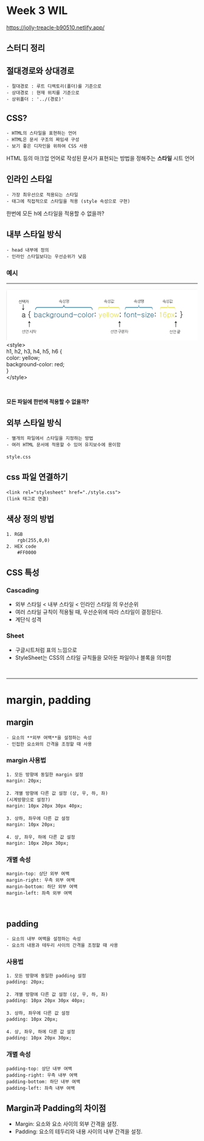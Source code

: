 # Week 3 WIL

https://jolly-treacle-b90510.netlify.app/

스터디 정리
---
## 절대경로와 상대경로

    - 절대경로 : 루트 디렉토리(폴더)를 기준으로   
    - 상대경로 : 현재 위치를 기준으로     
    - 상위폴더 : '../(경로)'

## CSS?
    - HTML의 스타일을 표현하는 언어
    - HTML은 문서 구조의 짜임새 구성   
    - 보기 좋은 디자인을 위하여 CSS 사용
    
HTML 등의 마크업 언어로 작성된 문서가 표현되는 방법을 정해주는 **스타일** 시트 언어
   

## 인라인 스타일
    - 가장 최우선으로 적용되는 스타일
    - 태그에 직접적으로 스타일을 적용 (style 속성으로 구현)

한번에 모든 h에 스타일을 적용할 수 없을까?
## 내부 스타일 방식
    - head 내부에 정의
    - 인라인 스타일보다는 우선순위가 낮음



### 예시
---
![이미지](./스크린샷%202024-10-02%20오전%201.02.17.png)
\<style>    
h1, h2, h3, h4, h5, h6 {    
color: yellow;  
background-color: red;  
}   
\</style>

<br>

**모든 파일에 한번에 적용할 수 없을까?**

## 외부 스타일 방식
    - 별개의 파일에서 스타일을 지정하는 방법
    - 여러 HTML 문서에 적용할 수 있어 유지보수에 용이함
    
    style.css
    
## css 파일 연결하기
    <link rel="stylesheet" href="./style.css">
    (link 태그로 연결)

## 색상 정의 방법
    1. RGB 
        rgb(255,0,0)
    2. HEX code
        #FF0000

## CSS 특성
### Cascading
- 외부 스타일 < 내부 스타일 < 인라인 스타일 의 우선순위
- 여러 스타일 규칙이 적용될 때, 우선순위에 따라 스타일이 결정된다.
- 계단식 성격

### Sheet
- 구글시트처럼 표의 느낌으로
- StyleSheet는 CSS의 스타일 규칙들을 모아둔 파일이나 블록을 의미함

<br>

---
# margin, padding
## margin
    - 요소의 **외부 여백**을 설정하는 속성
    - 인접한 요소와의 간격을 조정할 때 사용
### margin 사용법
    1. 모든 방향에 동일한 margin 설정   
    margin: 20px;

    2. 개별 방향에 다른 값 설정 (상, 우, 하, 좌)   
    (시계방향으로 설정?)    
    margin: 10px 20px 30px 40px;

    3. 상하, 좌우에 다른 값 설정    
    margin: 10px 20px;

    4. 상, 좌우, 하에 다른 값 설정
    margin: 10px 20px 30px;
### 개별 속성
    margin-top: 상단 외부 여백
    margin-right: 우측 외부 여백
    margin-bottom: 하단 외부 여백
    margin-left: 좌측 외부 여백
<br>

## padding
    - 요소의 내부 여백을 설정하는 속성
    - 요소의 내용과 테두리 사이의 간격을 조정할 때 사용
### 사용법
    1. 모든 방향에 동일한 padding 설정 
    padding: 20px;

    2. 개별 방향에 다른 값 설정 (상, 우, 하, 좌)
    padding: 10px 20px 30px 40px;

    3. 상하, 좌우에 다른 값 설정 
    padding: 10px 20px;

    4. 상, 좌우, 하에 다른 값 설정
    padding: 10px 20px 30px;

### 개별 속성
    padding-top: 상단 내부 여백
    padding-right: 우측 내부 여백
    padding-bottom: 하단 내부 여백
    padding-left: 좌측 내부 여백

## Margin과 Padding의 차이점
- Margin: 요소와 요소 사이의 외부 간격을 설정.
- Padding: 요소의 테두리와 내용 사이의 내부 간격을 설정.


